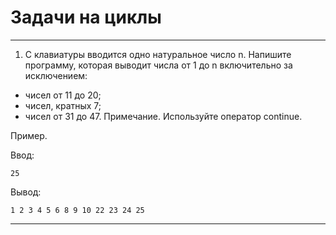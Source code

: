 # Задачи на циклы
--------------------------------------------------------------------------------------------
1. С клавиатуры вводится одно натуральное число n. Напишите программу, которая выводит числа от 1 до n включительно за исключением:
- чисел от 11 до 20;
- чисел, кратных 7;
- чисел от 31 до 47.
Примечание. Используйте оператор continue.

Пример.

Ввод:
```
25
```
Вывод:
```
1 2 3 4 5 6 8 9 10 22 23 24 25
```
--------------------------------------------------------------------------------------------
